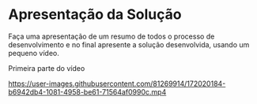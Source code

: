 # Apresentação da Solução

Faça uma apresentação de um resumo de todos o processo de desenvolvimento e no final apresente a solução desenvolvida, usando um pequeno vídeo.

Primeira parte do vídeo

https://user-images.githubusercontent.com/81269914/172020184-b6942db4-1081-4958-be61-71564af0990c.mp4

